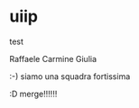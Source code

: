 # uiip


test



Raffaele
Carmine
Giulia





















:-) siamo una squadra fortissima




















































































































































































































































































































































































:D merge!!!!!!













